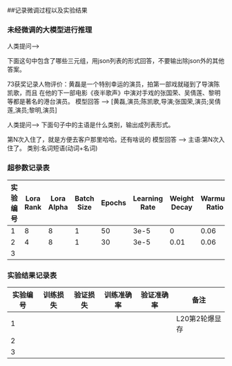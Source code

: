 ##记录微调过程以及实验结果


### 未经微调的大模型进行推理

人类提问--> 

下面这句中包含了哪些三元组，用json列表的形式回答，不要输出除json外的其他答案。

73获奖记录人物评价：黄磊是一个特别幸运的演员，拍第一部戏就碰到了导演陈凯歌，而且
在他的下一部电影《夜半歌声》中演对手戏的张国荣、吴倩莲、黎明等都是著名的港台演员。
模型回答 --> [黄磊,演员;陈凯歌,导演;张国荣,演员;吴倩莲,演员;黎明,演员]

人类提问--> 下面句子中的主语是什么类别，输出成列表形式。

第N次入住了，就是方便去客户那里哈哈。还有啥说的
模型回答 --> 主语:第N次入住了。
类别:名词短语(动词+名词)


### 超参数记录表

| 实验编号 | Lora Rank | Lora Alpha | Batch Size | Epochs | Learning Rate | Weight Decay | Warmup Ratio |
|---------|-----------|------------|------------|--------|--------------|------|--------------|
| 1 | 8         | 8          | 1          | 50     | 3e-5 | 0    | 0.06         |
| 2 | 4         | 8          | 1          | 30     | 3e-5| 0.01 | 0.06         |
| 3 |           |            |            |        | |      |              |


### 实验结果记录表

| 实验编号 | 训练损失 | 验证损失 | 训练准确率 | 验证准确率 | 备注        |
|---------|---------|---------|-----------|-----------|-----------|
| 1 | | | | | L20第2轮爆显存 |
| 2 | | | | |           |
| 3 | | | | |           |